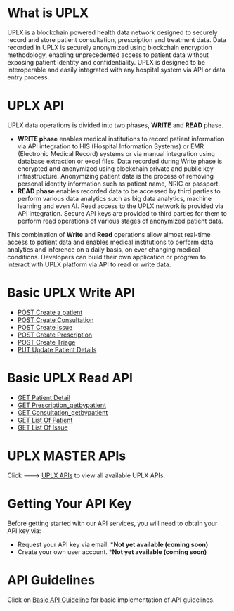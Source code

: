 # What is UPLX
UPLX is a blockchain powered health data network designed to securely record and store patient consultation, prescription and treatment data. Data recorded in UPLX is securely anonymized using blockchain encryption methodology, enabling unprecedented access to patient data without exposing patient identity and confidentiality. UPLX is designed to be interoperable and easily integrated with any hospital system via API or data entry process.

# UPLX API
UPLX data operations is divided into two phases, **WRITE** and **READ** phase. 
* **WRITE phase** enables medical institutions to record patient information via API integration to HIS (Hospital Information Systems) or EMR (Electronic Medical Record) systems or via manual integration using database extraction or excel files. Data recorded during Write phase is encrypted and anonymized using blockchain private and public key infrastructure. Anonymizing patient data is the process of removing personal identity information such as patient name, NRIC or passport. 
* **READ phase** enables recorded data to be accessed by third parties to perform various data analytics such as big data analytics, machine learning and even AI. Read access to the UPLX network is provided via API integration. Secure API keys are provided to third parties for them to perform read operations of various stages of anonymized patient data.

This combination of **Write** and **Read** operations allow almost real-time access to patient data and enables medical institutions to perform data analytics and inference on a daily basis, on ever changing medical conditions. Developers can build their own application or program to interact with UPLX platform via API to read or write data.

# Basic UPLX Write API
- [POST Create a patient](https://github.com/LedgerX-Code/demoapi.uplx.io/wiki/POST--Create-Patient)
- [POST Create Consultation](https://github.com/LedgerX-Code/demoapi.uplx.io/wiki/POST--Create-Consultation)
- [POST Create Issue](https://github.com/LedgerX-Code/demoapi.uplx.io/wiki/POST--Create-Issue)
- [POST Create Prescription](https://github.com/LedgerX-Code/demoapi.uplx.io/wiki/POST--Create-Prescription)
- [POST Create Triage](https://github.com/LedgerX-Code/UPLX-API/wiki/POST--Create-Triage)
- [PUT Update Patient Details](https://github.com/LedgerX-Code/demoapi.uplx.io/wiki/PUT--Update-Patient-Details)

# Basic UPLX Read API
- [GET Patient Detail](https://github.com/LedgerX-Code/demoapi.uplx.io/wiki/GET--Patient-Detail)
- [GET Prescription_getbypatient](https://github.com/LedgerX-Code/demoapi.uplx.io/wiki/GET--Prescription_getbypatient)
- [GET Consultation_getbypatient](https://github.com/LedgerX-Code/demoapi.uplx.io/wiki/GET--Consultation_getbypatient)
- [GET List Of Patient](https://github.com/LedgerX-Code/demoapi.uplx.io/wiki/GET--List-Of-Patient)
- [GET List Of Issue](https://github.com/LedgerX-Code/demoapi.uplx.io/wiki/GET--List-Of-Issue)

# UPLX MASTER APIs
Click ---> [UPLX APIs](https://demoapi.uplx.io/swagger/index.html) to view all available UPLX APIs. 

# Getting Your API Key
Before getting started with our API services, you will need to obtain your API key via:
- Request your API key via email. ***Not yet available (coming soon)** 
- Create your own user account. ***Not yet available (coming soon)**

# API Guidelines
Click on [Basic API Guideline](https://github.com/LedgerX-Code/API-Guidelines) for basic implementation of API guidelines.







